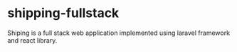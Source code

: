 # shipping-fullstack
Shiping is a full stack web application implemented using laravel framework and react library.
